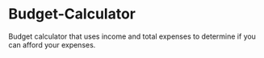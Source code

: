 # Budget-Calculator
Budget calculator that uses income and total expenses to determine if you can afford your expenses.
